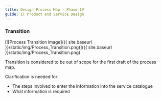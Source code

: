 ```yaml
---
title: Design Process Map - Phase IV
guide: IT Product and Service Design
---
```


### Transition

[![Process Transition image]({{ site.baseurl }}/static/img/Process_Transition.png)]({{ site.baseurl }}/static/img/Process_Transition.png)

Transition is considered to be out of scope for the first draft of the process map.

Clarification is needed for:

* The steps involved to enter the information into the service catalogue
* What information is required
